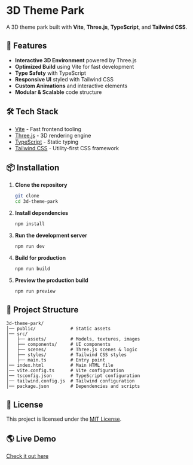 
# 3D Theme Park

A 3D theme park built with **Vite**, **Three.js**, **TypeScript**, and **Tailwind CSS**.

## 🚀 Features
- **Interactive 3D Environment** powered by Three.js
- **Optimized Build** using Vite for fast development
- **Type Safety** with TypeScript
- **Responsive UI** styled with Tailwind CSS
- **Custom Animations** and interactive elements
- **Modular & Scalable** code structure

## 🛠️ Tech Stack
- [Vite](https://vitejs.dev/) - Fast frontend tooling
- [Three.js](https://threejs.org/) - 3D rendering engine
- [TypeScript](https://www.typescriptlang.org/) - Static typing
- [Tailwind CSS](https://tailwindcss.com/) - Utility-first CSS framework

## 📦 Installation

1. **Clone the repository**
   ```sh
   git clone 
   cd 3d-theme-park
   ```

2. **Install dependencies**
   ```sh
   npm install
   ```

3. **Run the development server**
   ```sh
   npm run dev
   ```

4. **Build for production**
   ```sh
   npm run build
   ```

5. **Preview the production build**
   ```sh
   npm run preview
   ```

## 📁 Project Structure
```
3d-theme-park/
│── public/             # Static assets
│── src/
│   ├── assets/         # Models, textures, images
│   ├── components/     # UI components
│   ├── scenes/         # Three.js scenes & logic
│   ├── styles/         # Tailwind CSS styles
│   ├── main.ts         # Entry point
│── index.html          # Main HTML file
│── vite.config.ts      # Vite configuration
│── tsconfig.json       # TypeScript configuration
│── tailwind.config.js  # Tailwind configuration
│── package.json        # Dependencies and scripts
```

## 📜 License
This project is licensed under the [MIT License](LICENSE).

## 🌎 Live Demo
[Check it out here](https://your-live-demo-link.com)

